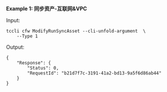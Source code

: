 **Example 1: 同步资产-互联网&VPC**



Input: 

```
tccli cfw ModifyRunSyncAsset --cli-unfold-argument  \
    --Type 1
```

Output: 
```
{
    "Response": {
        "Status": 0,
        "RequestId": "b21d7f7c-3191-41a2-bd13-9a5f6d86ab44"
    }
}
```

